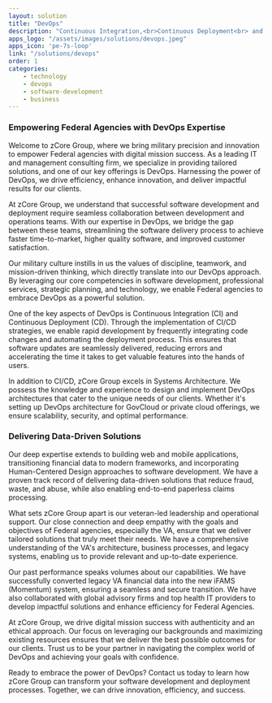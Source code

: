 ```yaml
---
layout: solution
title: "DevOps"
description: "Continuous Integration,<br>Continuous Deployment<br> and Systems Architecture"
apps_logo: "/assets/images/solutions/devops.jpeg"
apps_icon: 'pe-7s-loop'
link: "/solutions/devops"
order: 1
categories:
    - technology
    - devops
    - software-development
    - business
---
```

>
### Empowering Federal Agencies with DevOps Expertise
Welcome to zCore Group, where we bring military precision and innovation to empower Federal agencies with digital mission success. As a leading IT and management consulting firm, we specialize in providing tailored solutions, and one of our key offerings is DevOps. Harnessing the power of DevOps, we drive efficiency, enhance innovation, and deliver impactful results for our clients.

At zCore Group, we understand that successful software development and deployment require seamless collaboration between development and operations teams. With our expertise in DevOps, we bridge the gap between these teams, streamlining the software delivery process to achieve faster time-to-market, higher quality software, and improved customer satisfaction.

Our military culture instills in us the values of discipline, teamwork, and mission-driven thinking, which directly translate into our DevOps approach. By leveraging our core competencies in software development, professional services, strategic planning, and technology, we enable Federal agencies to embrace DevOps as a powerful solution.

One of the key aspects of DevOps is Continuous Integration (CI) and Continuous Deployment (CD). Through the implementation of CI/CD strategies, we enable rapid development by frequently integrating code changes and automating the deployment process. This ensures that software updates are seamlessly delivered, reducing errors and accelerating the time it takes to get valuable features into the hands of users.

In addition to CI/CD, zCore Group excels in Systems Architecture. We possess the knowledge and experience to design and implement DevOps architectures that cater to the unique needs of our clients. Whether it's setting up DevOps architecture for GovCloud or private cloud offerings, we ensure scalability, security, and optimal performance.

### Delivering Data-Driven Solutions
Our deep expertise extends to building web and mobile applications, transitioning financial data to modern frameworks, and incorporating Human-Centered Design approaches to software development. We have a proven track record of delivering data-driven solutions that reduce fraud, waste, and abuse, while also enabling end-to-end paperless claims processing.

What sets zCore Group apart is our veteran-led leadership and operational support. Our close connection and deep empathy with the goals and objectives of Federal agencies, especially the VA, ensure that we deliver tailored solutions that truly meet their needs. We have a comprehensive understanding of the VA's architecture, business processes, and legacy systems, enabling us to provide relevant and up-to-date experience.

Our past performance speaks volumes about our capabilities. We have successfully converted legacy VA financial data into the new iFAMS (Momentum) system, ensuring a seamless and secure transition. We have also collaborated with global advisory firms and top health IT providers to develop impactful solutions and enhance efficiency for Federal Agencies.

At zCore Group, we drive digital mission success with authenticity and an ethical approach. Our focus on leveraging our backgrounds and maximizing existing resources ensures that we deliver the best possible outcomes for our clients. Trust us to be your partner in navigating the complex world of DevOps and achieving your goals with confidence.

Ready to embrace the power of DevOps? Contact us today to learn how zCore Group can transform your software development and deployment processes. Together, we can drive innovation, efficiency, and success.
